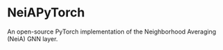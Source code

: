 # NeiAPyTorch
An open-source PyTorch implementation of the Neighborhood Averaging (NeiA) GNN layer.
